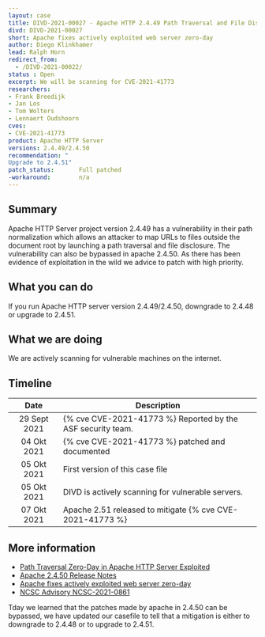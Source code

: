 ```yaml
---
layout: case
title: DIVD-2021-00027 - Apache HTTP 2.4.49 Path Traversal and File Disclosure
divd: DIVD-2021-00027
short: Apache fixes actively exploited web server zero-day
author: Diego Klinkhamer
lead: Ralph Horn
redirect_from:
  - /DIVD-2021-00022/
status : Open
excerpt: We will be scanning for CVE-2021-41773
researchers:
- Frank Breedijk
- Jan Los
- Tom Wolters
- Lennaert Oudshoorn
cves:
- CVE-2021-41773
product: Apache HTTP Server
versions: 2.4.49/2.4.50
recommendation: "
Upgrade to 2.4.51"
patch_status:	 	Full patched
-workaround:		n/a
---
```

## Summary

Apache HTTP Server project version 2.4.49 has a vulnerability in their path normalization which allows an attacker to map URLs to files outside the document root by launching a path traversal and file disclosure. The vulnerability can also  be bypassed in apache 2.4.50. As there has been evidence of exploitation in the wild we advice to patch with high priority.


## What you can do

If you run Apache HTTP server version 2.4.49/2.4.50, downgrade to 2.4.48 or upgrade to 2.4.51.

## What we are doing

We are actively scanning for vulnerable machines on the internet.

## Timeline

| Date | Description |
|:-----:|-------------|
| 29 Sept 2021 | {% cve CVE-2021-41773 %} Reported by the ASF security team. |
| 04 Okt 2021 | {% cve CVE-2021-41773 %} patched and documented |
| 05 Okt 2021 | First version of this case file  |
| 05 Okt 2021 | DIVD is actively scanning for vulnerable servers. |
| 07 Okt 2021 | Apache 2.51 released to mitigate {% cve CVE-2021-41773 %} |

## More information
* [Path Traversal Zero-Day in Apache HTTP Server Exploited](https://www.tenable.com/blog/cve-2021-41773-path-traversal-zero-day-in-apache-http-server-exploited)
* [Apache 2.4.50 Release Notes](https://downloads.apache.org/httpd/CHANGES_2.4.50)
* [Apache fixes actively exploited web server zero-day](https://therecord.media/apache-fixes-actively-exploited-web-server-zero-day/)
* [NCSC Advisory NCSC-2021-0861](https://advisories.ncsc.nl/advisory?id=NCSC-2021-0861)

Tday we learned that the patches made by apache in 2.4.50 can be bypassed, we have updated our casefile to tell that a mitigation is either to downgrade to 2.4.48 or to upgrade to 2.4.51.